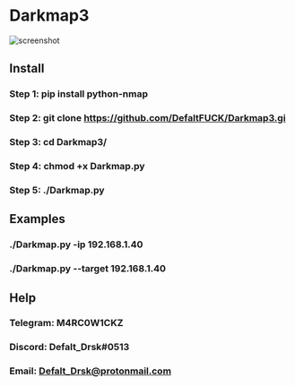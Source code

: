 # Darkmap3
![screenshot](https://github.com/DefaltFUCK/Darkmap3/blob/main/Screenshot%20from%202022-05-05%2018-35-16.png)


## Install 

### Step 1: pip install python-nmap

### Step 2: git clone https://github.com/DefaltFUCK/Darkmap3.gi

### Step 3: cd Darkmap3/

### Step 4: chmod +x Darkmap.py

### Step 5: ./Darkmap.py


## Examples

### ./Darkmap.py -ip 192.168.1.40

### ./Darkmap.py --target 192.168.1.40


## Help

### Telegram: M4RC0W1CKZ

### Discord: Defalt_Drsk#0513

### Email: Defalt_Drsk@protonmail.com
